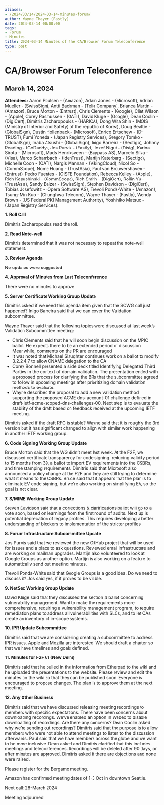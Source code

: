 ```yaml
---
aliases:
- /2024/03/14/2024-03-14-minutes-forum/
author: Wayne Thayer (Fastly)
date: 2024-03-14 00:00:00
tags:
- Forum
- Minutes
title: 2024-03-14 Minutes of the CA/Browser Forum Teleconference
type: post
---
```


# CA/Browser Forum Teleconference

## March 14, 2024

**Attendees:** Aaron Poulsen - (Amazon), Adam Jones - (Microsoft), Adrian Mueller - (SwissSign), Antti Backman - (Telia Company), Brianca Martin - (Amazon), Bruce Morton - (Entrust), Chris Clements - (Google), Clint Wilson - (Apple), Corey Rasmussen - (OATI), David Kluge - (Google), Dean Coclin - (DigiCert), Dimitris Zacharopoulos - (HARICA), Dong Wha Shin - (MOIS (Ministry of Interior and Safety) of the republic of Korea), Doug Beattie - (GlobalSign), Dustin Hollenback - (Microsoft), Enrico Entschew - (D-TRUST), Fumi Yoneda - (Japan Registry Services), Gregory Tomko - (GlobalSign), Inaba Atsushi - (GlobalSign), Inigo Barreira - (Sectigo), Johnny Reading - (GoDaddy), Jos Purvis - (Fastly), Jozef Nigut - (Disig), Karina Sirota - (Microsoft), Mads Henriksveen - (Buypass AS), Marcelo Silva - (Visa), Marco Schambach - (IdenTrust), Martijn Katerbarg - (Sectigo), Michelle Coon - (OATI), Nargis Mannan - (VikingCloud), Nicol So - (CommScope), Nome Huang - (TrustAsia), Paul van Brouwershaven - (Entrust), Pedro Fuentes - (OISTE Foundation), Rebecca Kelley - (Apple), Rich Kapushinski - (CommScope), RIch Smith - (DigiCert), Rollin Yu - (TrustAsia), Sandy Balzer - (SwissSign), Stephen Davidson - (DigiCert), Tobias Josefowitz - (Opera Software AS), Trevoli Ponds-White - (Amazon), Tsung-Min Kuo - (Chunghwa Telecom), Wayne Thayer - (Fastly), Wendy Brown - (US Federal PKI Management Authority), Yoshihiko Matsuo - (Japan Registry Services).

**1.  Roll Call**

Dimitris Zacharopoulos read the roll.

**2. Read Note-well**

Dimitris determined that it was not necessary to repeat the note-well statement.

**3. Review Agenda**

No updates were suggested

**4. Approval of Minutes from Last Teleconference**

There were no minutes to approve

**5. Server Certificate Working Group Update**

Dimitris asked if we need this agenda item given that the SCWG call just happened? Inigo Barreira said that we can cover the Validation subcommittee.

Wayne Thayer said that the following topics were discussed at last week’s Validation Subcommittee meeting:

* Chris Clements said that he will soon begin discussion on the MPIC ballot. He expects there to be an extended period of discussion. Meanwhile, comments on the PR are encouraged
* It was noted that Michael Slaughter continues work on a ballot to modify 3.2.2.4.7 to allow CNAME delegation to the CA
* Corey Bonnell presented a slide deck titled Identifying Delegated Third Parties in the context of domain validation. The presentation ended with a proposed process for clarifying the BRs that the subcommittee agreed to follow in upcoming meetings after prioritizing domain validation methods to evaluate.
* Wayne described the proposal to add a new validation method supporting the proposed ACME dns-account-01 challenge defined in draft-ietf-acme-scoped-dns-challenges-00. Next step is to evaluate the stability of the draft based on feedback received at the upcoming IETF meeting.

Dimitris asked if the draft RFC is stable? Wayne said that it is roughly the 3rd version but it has significant changed to align with similar work happening in another IETF working group.

**6. Code Signing Working Group Update**

Bruce Morton said that the WG didn’t meet last week. At the F2F, we discussed certificate transparency for code signing. reducing validity period to 15 months from 39, a ballot to import EV requirements into the CSBRs, and time stamping requirements. Dimitris said that Microsoft also announced a policy change at the F2F and they are still trying to determine what it means to the CSBRs. Bruce said that it appears that the plan is to eliminate EV code signing, but we’re also working on simplifying EV, so the goal is not clear.

**7. S/MIME Working Group Update**

Steven Davidson said that a corrections & clarifications ballot will go to a vote soon, based on learnings from the first round of audits. Next up is potential deprecation of legacy profiles. This requires developing a better understanding of blockers to implementation of the stricter profiles.

**8. Forum Infrastructure Subcommittee Update**

Jos Purvis said that we reviewed the new GitHub project that will be used for issues and a place to ask questions. Reviewed email infrastructure and are working on mailman upgrades. Martijn also volunteered to look at Google Groups as another option. Martijn is also working on a feature to automatically send out meeting minutes.

Trevoli Ponds-White said that Google Groups is a good idea. Do we need to discuss it? Jos said yes, if it proves to be viable.

**9. NetSec Working Group Update**

David Kluge said that they discussed the section 4 ballot concerning vulnerability management. Want to make the requirements more comprehensive, requiring a vulnerability management program, to require remediation plans to address all vulnerabilities with SLOs, and to let CAs create an inventory of in-scope systems.

**10. IPR Update Subcommittee**

Dimitris said that we are considering creating a subcommittee to address IPR issues. Apple and Mozilla are interested. We should draft a charter so that we have timelines and goals defined.

**11. Minutes for F2F 61 (New Delhi)**

Dimitris said that he pulled in the information from Etherpad to the wiki and he uploaded the presentations to the website. Please review and edit the minutes on the wiki so that they can be published soon. Everyone is encouraged to propose changes. The plan is to approve them at the next meeting.

**12. Any Other Business**

Dimitris said that we have discussed releasing meeting recordings to members with specific expectations. There have been concerns about downloading recordings. We’ve enabled an option in Webex to disable downloading of recordings. Are there any concerns? Dean Coclin asked why we’re sending out recordings? Dimitris said that the purpose is to allow members who were not able to attend meetings to listen to the discussion afterwards. Paul said that we have members across the globe and we want to be more inclusive. Dean asked and Dimitris clarified that this includes meetings and teleconferences. Recordings will be deleted after 90 days, or after minutes are approved. Dimitris asked if there are objections and none were raised.

Please register for the Bergamo meeting.

Amazon has confirmed meeting dates of 1-3 Oct in downtown Seattle.

Next call: 28-March 2024

Meeting adjourned